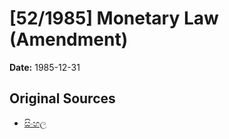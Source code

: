 # [52/1985] Monetary Law (Amendment)

**Date:** 1985-12-31

## Original Sources

- [සිංහල](https://documents.gov.lk/view/acts/1985/12/52-1985_S.pdf)

